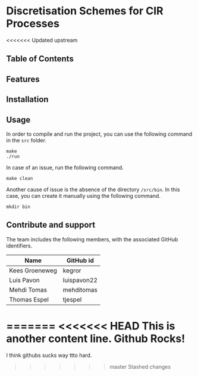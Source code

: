 # Discretisation Schemes for CIR Processes

<<<<<<< Updated upstream
## Table of Contents

## Features

## Installation

## Usage

In order to compile and run the project, you can use the following command in the `src` folder.

```
make
./run
```

In case of an issue, run the following command.

```
make clean
```

Another cause of issue is the absence of the directory `/src/bin`. In this case, you can create it manually using the following command.
```
mkdir bin
```

## Contribute and support

The team includes the following members, with the associated GitHub identifiers.

| Name | GitHub id |
| --- | --- |
|Kees Groeneweg|kegror|
|Luis Pavon|luispavon22|
|Mehdi Tomas|mehditomas|
|Thomas Espel|tjespel|
=======
<<<<<<< HEAD
This is another content line.
Github Rocks!
=======
I think githubs sucks way ttto hard.
>>>>>>> master
>>>>>>> Stashed changes
